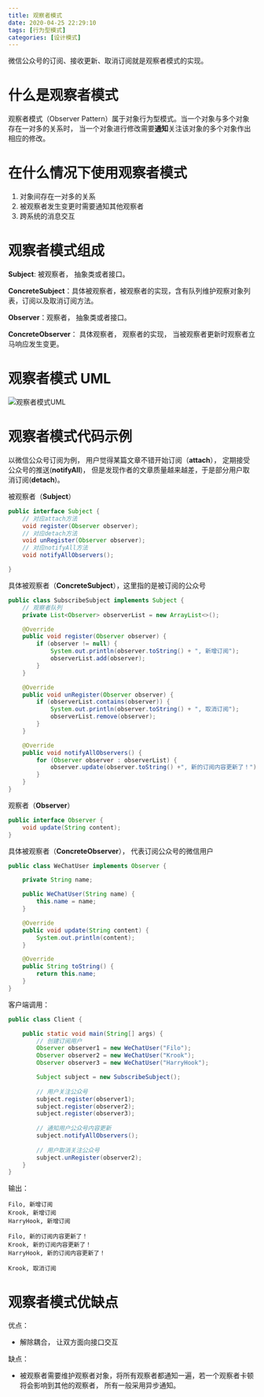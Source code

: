 ```yaml
---
title: 观察者模式
date: 2020-04-25 22:29:10
tags: [行为型模式]
categories: [设计模式]
---
```


微信公众号的订阅、接收更新、取消订阅就是观察者模式的实现。

<!-- more -->

# 什么是观察者模式

观察者模式（Observer Pattern）属于对象行为型模式。当一个对象与多个对象存在一对多的关系时， 当一个对象进行修改需要**通知**关注该对象的多个对象作出相应的修改。

# 在什么情况下使用观察者模式

1. 对象间存在一对多的关系
2. 被观察者发生变更时需要通知其他观察者
3. 跨系统的消息交互

# 观察者模式组成

**Subject**: 被观察者， 抽象类或者接口。

**ConcreteSubject**：具体被观察者，被观察者的实现，含有队列维护观察对象列表，订阅以及取消订阅方法。

**Observer**：观察者， 抽象类或者接口。

**ConcreteObserver**： 具体观察者， 观察者的实现， 当被观察者更新时观察者立马响应发生变更。

# 观察者模式 UML

![观察者模式UML](/观察者模式.png)


# 观察者模式代码示例

以微信公众号订阅为例， 用户觉得某篇文章不错开始订阅（**attach**）， 定期接受公众号的推送(**notifyAll**)， 但是发现作者的文章质量越来越差，于是部分用户取消订阅(**detach**)。

被观察者（**Subject**）

```java
public interface Subject {
	// 对应attach方法
    void register(Observer observer);
	// 对应detach方法
    void unRegister(Observer observer);
	// 对应notifyAll方法 	
    void notifyAllObservers();

}
```
具体被观察者（**ConcreteSubject**），这里指的是被订阅的公众号
```java
public class SubscribeSubject implements Subject {
    // 观察者队列
    private List<Observer> observerList = new ArrayList<>();

    @Override
    public void register(Observer observer) {
        if (observer != null) {
            System.out.println(observer.toString() + ", 新增订阅");
            observerList.add(observer);
        }
    }

    @Override
    public void unRegister(Observer observer) {
        if (observerList.contains(observer)) {
            System.out.println(observer.toString() + ", 取消订阅");
            observerList.remove(observer);
        }
    }

    @Override
    public void notifyAllObservers() {
        for (Observer observer : observerList) {
            observer.update(observer.toString() +", 新的订阅内容更新了！");
        }
    }
}
```

观察者（**Observer**）
```java
public interface Observer {
    void update(String content);
}
```
具体被观察者（**ConcreteObserver**）， 代表订阅公众号的微信用户
```java
public class WeChatUser implements Observer {

    private String name;

    public WeChatUser(String name) {
        this.name = name;
    }

    @Override
    public void update(String content) {
        System.out.println(content);
    }

    @Override
    public String toString() {
        return this.name;
    }
}
```
客户端调用：
```java
public class Client {

    public static void main(String[] args) {
        // 创建订阅用户
        Observer observer1 = new WeChatUser("Filo");
        Observer observer2 = new WeChatUser("Krook");
        Observer observer3 = new WeChatUser("HarryHook");

        Subject subject = new SubscribeSubject();
        
        // 用户关注公众号
        subject.register(observer1);
        subject.register(observer2);
        subject.register(observer3);
        
        // 通知用户公众号内容更新
        subject.notifyAllObservers();
        
        // 用户取消关注公众号
        subject.unRegister(observer2);
    }
}
```
输出：
    
    Filo, 新增订阅
    Krook, 新增订阅
    HarryHook, 新增订阅
    
    Filo, 新的订阅内容更新了！
    Krook, 新的订阅内容更新了！
    HarryHook, 新的订阅内容更新了！
    
    Krook, 取消订阅

# 观察者模式优缺点

优点：

* 解除耦合， 让双方面向接口交互

缺点：

* 被观察者需要维护观察者对象，将所有观察者都通知一遍，若一个观察者卡顿将会影响到其他的观察者， 所有一般采用异步通知。
